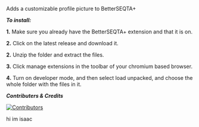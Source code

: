 Adds a customizable profile picture to BetterSEQTA+


*****To install:*****

**1.** Make sure you already have the BetterSEQTA+ extension and that it is on.

**2.** Click on the latest release and download it.

**2.** Unzip the folder and extract the files.

**3.** Click manage extensions in the toolbar of your chromium based browser.

**4.** Turn on developer mode, and then select load unpacked, and choose the whole folder with the files in it.


_**Contributers & Credits**_

[![Contributors](https://contrib.rocks/image?repo=jones8683/seqtaprofilepic&max=150)](https://github.com/jones8683/seqtaprofilepic/graphs/contributors)



hi im isaac











